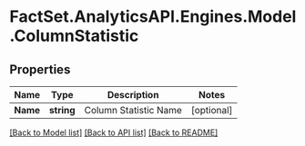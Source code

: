 # FactSet.AnalyticsAPI.Engines.Model.ColumnStatistic
## Properties

Name | Type | Description | Notes
------------ | ------------- | ------------- | -------------
**Name** | **string** | Column Statistic Name | [optional] 

[[Back to Model list]](../README.md#documentation-for-models) [[Back to API list]](../README.md#documentation-for-api-endpoints) [[Back to README]](../README.md)

